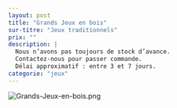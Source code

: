 ```yaml
---
layout: post
title: "Grands Jeux en bois"
sur-titre: "Jeux traditionnels"
prix: ""
description: |
  Nous n’avons pas toujours de stock d’avance.
  Contactez-nous pour passer commande.
  Délai approximatif : entre 3 et 7 jours.
categorie: "jeux"
---
```

![Grands-Jeux-en-bois.png]({site.baseurl}/assets/img/posts/Grands-Jeux-en-bois.png)
